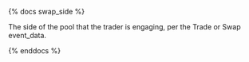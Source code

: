{% docs swap_side %}

The side of the pool that the trader is engaging, per the Trade or Swap event_data.

{% enddocs %}